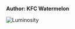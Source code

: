 <b>Author: KFC Watermelon</b><br>

![Luminosity](https://github.com/yuankong666/Ultimate-RAT-Collection/assets/128066597/ef984ab6-dfd3-4b49-a5ec-3358c9ff1cc1)
